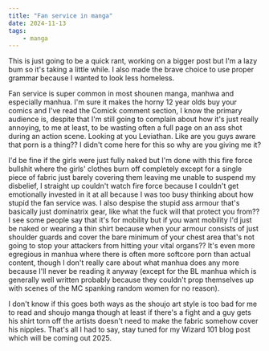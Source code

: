 ```yaml
---
title: "Fan service in manga"
date: 2024-11-13
tags:
    - manga
---
```


This is just going to be a quick rant, working on a bigger post but I'm a lazy bum so it's taking a little while. I also made the brave choice to use proper grammar because I wanted to look less homeless.

Fan service is super common in most shounen manga, manhwa and especially manhua. I'm sure it makes the horny 12 year olds buy your comics and I've read the Comick comment section, I know the primary audience is, despite that I'm still going to complain about how it's just really annoying, to me at least, to be wasting often a full page on an ass shot during an action scene. Looking at you Leviathan. Like are you guys aware that porn is a thing?? I didn't come here for this so why are you giving me it?

I'd be fine if the girls were just fully naked but I'm done with this fire force bullshit where the girls' clothes burn off completely except for a single piece of fabric just barely covering them leaving me unable to suspend my disbelief, I straight up couldn't watch fire force because I couldn't get emotionally invested in it at all because I was too busy thinking about how stupid the fan service was. I also despise the stupid ass armour that's basically just dominatrix gear, like what the fuck will that protect you from?? I see some people say that it's for mobility but if you want mobility I'd just be naked or wearing a thin shirt because when your armour consists of just shoulder guards and cover the bare minimum of your chest area that's not going to stop your attackers from hitting your vital organs?? It's even more egregious in manhua where there is often more softcore porn than actual content, though I don't really care about what manhua does any more because I'll never be reading it anyway (except for the BL manhua which is generally well written probably because they couldn't prop themselves up with scenes of the MC spanking random women for no reason).

I don't know if this goes both ways as the shoujo art style is too bad for me to read and shoujo manga though at least if there's a fight and a guy gets his shirt torn off the artists doesn't need to make the fabric somehow cover his nipples. That's all I had to say, stay tuned for my Wizard 101 blog post which will be coming out 2025.
